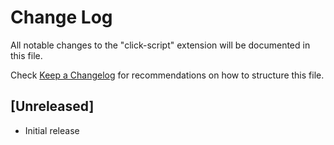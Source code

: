 # Change Log

All notable changes to the "click-script" extension will be documented in this file.

Check [Keep a Changelog](http://keepachangelog.com/) for recommendations on how to structure this file.

## [Unreleased]

- Initial release